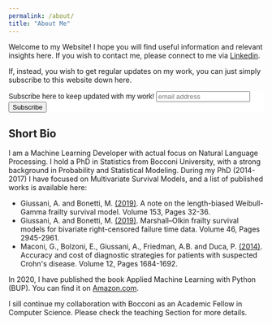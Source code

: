 ```yaml
---
permalink: /about/
title: "About Me"
---
```


Welcome to my Website! I hope you will find useful information and relevant insights here. If you wish to contact me, please connect to me via [Linkedin](https://www.linkedin.com/in/andrea-giussani-764816148/).

If, instead, you wish to get regular updates on my work, you can just simply subscribe to this website down here.

<!-- Begin Mailchimp Signup Form -->
<link href="//cdn-images.mailchimp.com/embedcode/horizontal-slim-10_7.css" rel="stylesheet" type="text/css">
<style type="text/css">
	#mc_embed_signup{background:#fff; clear:left; font:14px Helvetica,Arial,sans-serif; width:100%;}
	/* Add your own Mailchimp form style overrides in your site stylesheet or in this style block.
	   We recommend moving this block and the preceding CSS link to the HEAD of your HTML file. */
</style>
<div id="mc_embed_signup">
<form action="https://gmail.us2.list-manage.com/subscribe/post?u=0a003d5386620fdad15de4fe3&amp;id=fbf804f6c2" method="post" id="mc-embedded-subscribe-form" name="mc-embedded-subscribe-form" class="validate" target="_blank" novalidate>
    <div id="mc_embed_signup_scroll">
	<label for="mce-EMAIL">Subscribe here to keep updated with my work!</label>
	<input type="email" value="" name="EMAIL" class="email" id="mce-EMAIL" placeholder="email address" required>
    <!-- real people should not fill this in and expect good things - do not remove this or risk form bot signups-->
    <div style="position: absolute; left: -5000px;" aria-hidden="true"><input type="text" name="b_92fe86c389878585bc87837e8_50543deff9" tabindex="-1" value=""></div>
    <div class="clear"><input type="submit" value="Subscribe" name="subscribe" id="mc-embedded-subscribe" class="button"></div>
    </div>
</form>
</div>

<!--End mc_embed_signup-->

## Short Bio 

I am a Machine Learning Developer with actual focus on Natural Language Processing.
I hold a PhD in Statistics from Bocconi University, with a strong background in Probability and Statistical Modeling. During my PhD (2014-2017) I have focused on Multivariate Survival Models, and a list of published works is available here:
 - Giussani, A. and Bonetti, M. [(2019)](https://www.sciencedirect.com/science/article/pii/S0167715219301385). A note on the length-biased Weibull-Gamma frailty survival model. Volume 153, Pages 32-36.
  - Giussani, A. and Bonetti, M. [(2019)](https://www.tandfonline.com/doi/abs/10.1080/02664763.2019.1624694). Marshall–Olkin frailty survival models for bivariate right-censored failure time data. Volume 46, Pages 2945-2961.
  - Maconi, G., Bolzoni, E., Giussani, A., Friedman, A.B. and Duca, P. [(2014)](https://pubmed.ncbi.nlm.nih.gov/25179579/). Accuracy and cost of diagnostic strategies for patients with suspected Crohn's disease. Volume 12, Pages 1684-1692.

In 2020, I have published the book Applied Machine Learning with Python (BUP). You can find it on [Amazon.com](https://www.amazon.com/Applied-Machine-Learning-Python-Giussani/dp/8831322044).

I sill continue my collaboration with Bocconi as an Academic Fellow in Computer Science. Please check the teaching Section for more details.
